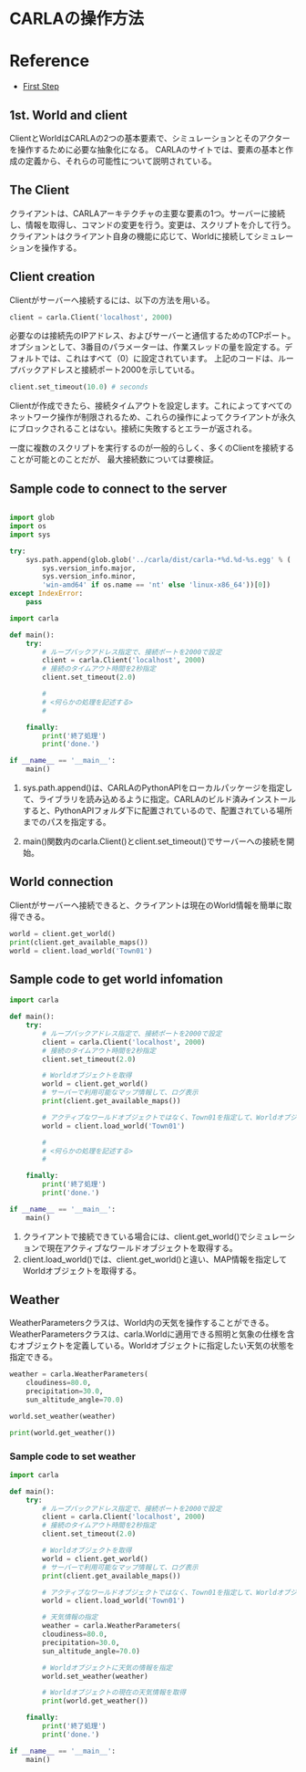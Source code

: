 # CARLAの操作方法

# Reference

- [First Step](https://carla.readthedocs.io/en/latest/core_world/)

## 1st. World and client

ClientとWorldはCARLAの2つの基本要素で、シミュレーションとそのアクターを操作するために必要な抽象化になる。
CARLAのサイトでは、要素の基本と作成の定義から、それらの可能性について説明されている。


## The Client

クライアントは、CARLAアーキテクチャの主要な要素の1つ。サーバーに接続し、情報を取得し、コマンドの変更を行う。変更は、スクリプトを介して行う。クライアントはクライアント自身の機能に応じて、Worldに接続してシミュレーションを操作する。

## Client creation

Clientがサーバーへ接続するには、以下の方法を用いる。

```python
client = carla.Client('localhost', 2000)
```

必要なのは接続先のIPアドレス、およびサーバーと通信するためのTCPポート。オプションとして、3番目のパラメーターは、作業スレッドの量を設定する。デフォルトでは、これはすべて（0）に設定されています。
上記のコードは、ループバックアドレスと接続ポート2000を示していtる。

```python
client.set_timeout(10.0) # seconds
```

Clientが作成できたら、接続タイムアウトを設定します。これによってすべてのネットワーク操作が制限されるため、これらの操作によってクライアントが永久にブロックされることはない。接続に失敗するとエラーが返される。

一度に複数のスクリプトを実行するのが一般的らしく、多くのClientを接続することが可能とのことだが、
最大接続数については要検証。

## Sample code to connect to the server

```python

import glob
import os
import sys

try:
    sys.path.append(glob.glob('../carla/dist/carla-*%d.%d-%s.egg' % (
        sys.version_info.major,
        sys.version_info.minor,
        'win-amd64' if os.name == 'nt' else 'linux-x86_64'))[0])
except IndexError:
    pass

import carla

def main():
    try:
        # ループバックアドレス指定で、接続ポートを2000で設定
        client = carla.Client('localhost', 2000)
        # 接続のタイムアウト時間を2秒指定
        client.set_timeout(2.0)

        #
        # <何らかの処理を記述する>
        #

    finally:
        print('終了処理')
        print('done.')

if __name__ == '__main__':
    main()

```

1. sys.path.append()は、CARLAのPythonAPIをローカルパッケージを指定して、ライブラリを読み込めるように指定。CARLAのビルド済みインストールすると、PythonAPIフォルダ下に配置されているので、配置されている場所までのパスを指定する。

2. main()関数内のcarla.Client()とclient.set_timeout()でサーバーへの接続を開始。


## World connection

Clientがサーバーへ接続できると、クライアントは現在のWorld情報を簡単に取得できる。

```py
world = client.get_world()
print(client.get_available_maps())
world = client.load_world('Town01')
```

## Sample code to get world infomation

```python
import carla

def main():
    try:
        # ループバックアドレス指定で、接続ポートを2000で設定
        client = carla.Client('localhost', 2000)
        # 接続のタイムアウト時間を2秒指定
        client.set_timeout(2.0)

        # Worldオブジェクトを取得
        world = client.get_world()
        # サーバーで利用可能なマップ情報して、ログ表示
        print(client.get_available_maps())

        # アクティブなワールドオブジェクトではなく、Town01を指定して、Worldオブジェクトを取得
        world = client.load_world('Town01')

        #
        # <何らかの処理を記述する>
        #

    finally:
        print('終了処理')
        print('done.')

if __name__ == '__main__':
    main()

```

1. クライアントで接続できている場合には、client.get_world()でシミュレーションで現在アクティブなワールドオブジェクトを取得する。
2. client.load_world()では、client.get_world()と違い、MAP情報を指定してWorldオブジェクトを取得する。


## Weather

WeatherParametersクラスは、World内の天気を操作することができる。
WeatherParametersクラスは、carla.Worldに適用できる照明と気象の仕様を含むオブジェクトを定義している。Worldオブジェクトに指定したい天気の状態を指定できる。

```python
weather = carla.WeatherParameters(
    cloudiness=80.0,
    precipitation=30.0,
    sun_altitude_angle=70.0)

world.set_weather(weather)

print(world.get_weather())
```

### Sample code to set weather

```python
import carla

def main():
    try:
        # ループバックアドレス指定で、接続ポートを2000で設定
        client = carla.Client('localhost', 2000)
        # 接続のタイムアウト時間を2秒指定
        client.set_timeout(2.0)

        # Worldオブジェクトを取得
        world = client.get_world()
        # サーバーで利用可能なマップ情報して、ログ表示
        print(client.get_available_maps())

        # アクティブなワールドオブジェクトではなく、Town01を指定して、Worldオブジェクトを取得
        world = client.load_world('Town01')

        # 天気情報の指定
        weather = carla.WeatherParameters(
        cloudiness=80.0,
        precipitation=30.0,
        sun_altitude_angle=70.0)

        # Worldオブジェクトに天気の情報を指定
        world.set_weather(weather)

        # Worldオブジェクトの現在の天気情報を取得
        print(world.get_weather())

    finally:
        print('終了処理')
        print('done.')

if __name__ == '__main__':
    main()
```
